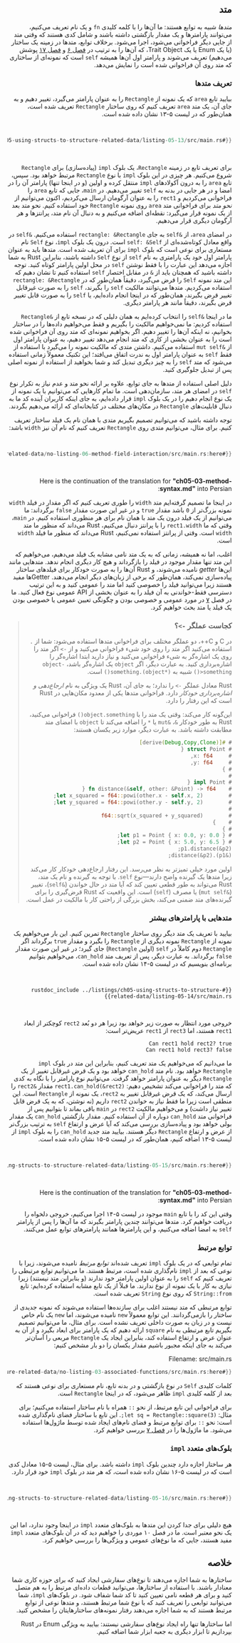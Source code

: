 <div dir="rtl">

## متد

_متدها_ شبیه به توابع هستند: ما آن‌ها را با کلمه کلیدی `fn` و یک نام تعریف می‌کنیم، می‌توانند پارامترها و یک مقدار بازگشتی داشته باشند و شامل کدی هستند که وقتی متد از جایی دیگر فراخوانی می‌شود، اجرا می‌شود. برخلاف توابع، متدها در زمینه یک ساختار (یا یک Enum یا یک Trait Object، که آن‌ها را به ترتیب در [فصل ۶][enums]<!-- ignore --> و [فصل ۱۷][trait-objects]<!-- ignore --> پوشش می‌دهیم) تعریف می‌شوند و پارامتر اول آن‌ها همیشه `self` است که نمونه‌ای از ساختاری که متد روی آن فراخوانی شده است را نمایش می‌دهد.

### تعریف متدها

بیایید تابع `area` که یک نمونه از `Rectangle` را به عنوان پارامتر می‌گیرد، تغییر دهیم و به جای آن، یک متد `area` تعریف کنیم که روی ساختار `Rectangle` تعریف شده است، همان‌طور که در لیست ۵-۱۳ نشان داده شده است.

<Listing number="5-13" file-name="src/main.rs" caption="تعریف یک متد `area` روی ساختار `Rectangle`">

```rust
{{#rustdoc_include ../listings/ch05-using-structs-to-structure-related-data/listing-05-13/src/main.rs}}
```

</Listing>

برای تعریف تابع در زمینه `Rectangle`، یک بلوک `impl` (پیاده‌سازی) برای `Rectangle` شروع می‌کنیم. هر چیزی در این بلوک `impl` با نوع `Rectangle` مرتبط خواهد بود. سپس، تابع `area` را به درون آکولادهای `impl` منتقل کرده و اولین (و در اینجا تنها) پارامتر آن را در امضا و در هر جایی در بدنه به `self` تغییر می‌دهیم. در `main`، جایی که تابع `area` را فراخوانی می‌کردیم و `rect1` را به عنوان آرگومان ارسال می‌کردیم، اکنون می‌توانیم از _نحو متد_ برای فراخوانی متد `area` روی نمونه `Rectangle` خود استفاده کنیم. نحو متد بعد از یک نمونه قرار می‌گیرد: نقطه‌ای اضافه می‌کنیم و به دنبال آن نام متد، پرانتزها و هر آرگومان دیگری قرار می‌دهیم.

در امضای `area`، از `&self` به جای `rectangle: &Rectangle` استفاده می‌کنیم. `&self` در واقع معادل کوتاه‌شده‌ای از `self: &Self` است. درون یک بلوک `impl`، نوع `Self` نام مستعاری برای نوعی است که بلوک `impl` برای آن تعریف شده است. متدها باید به عنوان پارامتر اول خود یک پارامتری به نام `self` از نوع `Self` داشته باشند، بنابراین Rust به شما اجازه می‌دهد این عبارت را با فقط نوشتن `self` در محل اولین پارامتر کوتاه کنید. توجه داشته باشید که همچنان باید از `&` در مقابل اختصار `self` استفاده کنیم تا نشان دهیم که این متد نمونه `Self` را قرض می‌گیرد، دقیقاً همان‌طور که در `rectangle: &Rectangle` استفاده می‌کردیم. متدها می‌توانند مالکیت `self` را بگیرند، `self` را به صورت غیرقابل تغییر قرض بگیرند، همان‌طور که در اینجا انجام داده‌ایم، یا `self` را به صورت قابل تغییر قرض بگیرند، دقیقاً مانند هر پارامتر دیگری.

ما در اینجا `&self` را انتخاب کرده‌ایم به همان دلیلی که در نسخه تابع از `&Rectangle` استفاده کردیم: ما نمی‌خواهیم مالکیت را بگیریم و فقط می‌خواهیم داده‌ها را در ساختار بخوانیم، نه اینکه آن‌ها را تغییر دهیم. اگر بخواهیم نمونه‌ای که متد روی آن فراخوانی شده است را به عنوان بخشی از کاری که متد انجام می‌دهد تغییر دهیم، به عنوان پارامتر اول از `&mut self` استفاده می‌کنیم. داشتن متدی که مالکیت نمونه را می‌گیرد با استفاده از فقط `self` به عنوان پارامتر اول به ندرت اتفاق می‌افتد؛ این تکنیک معمولاً زمانی استفاده می‌شود که متد `self` را به چیز دیگری تبدیل کند و شما بخواهید از استفاده از نمونه اصلی پس از تبدیل جلوگیری کنید.

دلیل اصلی استفاده از متدها به جای توابع، علاوه بر ارائه نحو متد و عدم نیاز به تکرار نوع `self` در امضای هر متد، سازمان‌دهی است. ما تمام کارهایی که می‌توانیم با یک نمونه از یک نوع انجام دهیم را در یک بلوک `impl` قرار داده‌ایم، به جای اینکه کاربران آینده کد ما به دنبال قابلیت‌های `Rectangle` در مکان‌های مختلف در کتابخانه‌ای که ارائه می‌دهیم بگردند.

توجه داشته باشید که می‌توانیم تصمیم بگیریم متدی با همان نام یک فیلد ساختار تعریف کنیم. برای مثال، می‌توانیم متدی روی `Rectangle` تعریف کنیم که نام آن نیز `width` باشد:

<Listing file-name="src/main.rs">

```rust
{{#rustdoc_include ../listings/ch05-using-structs-to-structure-related-data/no-listing-06-method-field-interaction/src/main.rs:here}}
```

</Listing>

Here is the continuation of the translation for **"ch05-03-method-syntax.md"** into Persian:

در اینجا ما تصمیم گرفته‌ایم متد `width` را طوری تعریف کنیم که اگر مقدار در فیلد `width` نمونه بزرگ‌تر از `0` باشد مقدار `true` و در غیر این صورت مقدار `false` برگرداند: ما می‌توانیم از یک فیلد درون یک متد با همان نام برای هر منظوری استفاده کنیم. در `main`، وقتی که ما `rect1.width` را با پرانتز دنبال می‌کنیم، Rust می‌داند که منظور ما متد `width` است. وقتی از پرانتز استفاده نمی‌کنیم، Rust می‌داند که منظور ما فیلد `width` است.

اغلب، اما نه همیشه، زمانی که به یک متد نامی مشابه یک فیلد می‌دهیم، می‌خواهیم که این متد تنها مقدار موجود در فیلد را بازگرداند و هیچ کار دیگری انجام ندهد. متدهایی مانند این‌ها _getter_ نامیده می‌شوند، و Rust آن‌ها را به صورت خودکار برای فیلدهای ساختار پیاده‌سازی نمی‌کند، همان‌طور که برخی از زبان‌های دیگر انجام می‌دهند. Getterها مفید هستند زیرا می‌توانید فیلد را خصوصی کنید اما متد را عمومی کنید و به این ترتیب دسترسی فقط-خواندنی به آن فیلد را به عنوان بخشی از API عمومی نوع فعال کنید. ما در فصل [۷][public]<!-- ignore --> در مورد عمومی و خصوصی بودن و چگونگی تعیین عمومی یا خصوصی بودن یک فیلد یا متد بحث خواهیم کرد.

> ### کجاست عملگر `->`؟
>
> در C و C++، دو عملگر مختلف برای فراخوانی متدها استفاده می‌شود: شما از `.` استفاده می‌کنید اگر متد را روی خود شیء فراخوانی می‌کنید و از `->` اگر متد را روی یک اشاره‌گر به شیء فراخوانی می‌کنید و نیاز دارید ابتدا اشاره‌گر را اشاره‌برداری کنید. به عبارت دیگر، اگر `object` یک اشاره‌گر باشد، `object->something()` شبیه به `(*object).something()` است.
>
> Rust معادل عملگر `->` را ندارد؛ به جای آن، Rust یک ویژگی به نام _ارجاع‌دهی و اشاره‌برداری خودکار_ دارد. فراخوانی متدها یکی از معدود مکان‌هایی در Rust است که این رفتار را دارد.
>
> این‌گونه کار می‌کند: وقتی یک متد را با `object.something()` فراخوانی می‌کنید، Rust به طور خودکار `&`، `&mut` یا `*` را اضافه می‌کند تا `object` با امضای متد مطابقت داشته باشد. به عبارت دیگر، موارد زیر یکسان هستند:
>
> <!-- CAN'T EXTRACT SEE BUG https://github.com/rust-lang/mdBook/issues/1127 -->
>
> ```rust
> # #[derive(Debug,Copy,Clone)]
> # struct Point {
> #     x: f64,
> #     y: f64,
> # }
> #
> # impl Point {
> #    fn distance(&self, other: &Point) -> f64 {
> #        let x_squared = f64::powi(other.x - self.x, 2);
> #        let y_squared = f64::powi(other.y - self.y, 2);
> #
> #        f64::sqrt(x_squared + y_squared)
> #    }
> # }
> # let p1 = Point { x: 0.0, y: 0.0 };
> # let p2 = Point { x: 5.0, y: 6.5 };
> p1.distance(&p2);
> (&p1).distance(&p2);
> ```
>
> اولین مورد خیلی تمیزتر به نظر می‌رسد. این رفتار ارجاع‌دهی خودکار کار می‌کند زیرا متدها یک گیرنده واضح دارند—نوع `self`. با توجه به گیرنده و نام یک متد، Rust می‌تواند به طور قطعی تعیین کند که آیا متد در حال خواندن (`&self`)، تغییر (`&mut self`) یا مصرف (`self`) است. این واقعیت که Rust قرض‌گیری را برای گیرنده‌های متد ضمنی می‌کند، بخش بزرگی از راحتی کار با مالکیت در عمل است.

### متدهایی با پارامترهای بیشتر

بیایید با تعریف یک متد دیگر روی ساختار `Rectangle` تمرین کنیم. این بار می‌خواهیم یک نمونه از `Rectangle` نمونه دیگری از `Rectangle` را بگیرد و مقدار `true` برگرداند اگر `Rectangle` دوم کاملاً در `self` (اولین `Rectangle`) جای گیرد؛ در غیر این صورت مقدار `false` برگرداند. به عبارت دیگر، پس از تعریف متد `can_hold`، می‌خواهیم بتوانیم برنامه‌ای بنویسیم که در لیست ۵-۱۴ نشان داده شده است.

<Listing number="5-14" file-name="src/main.rs" caption="استفاده از متد `can_hold` که هنوز نوشته نشده است">

```rust,ignore
{{#rustdoc_include ../listings/ch05-using-structs-to-structure-related-data/listing-05-14/src/main.rs}}
```

</Listing>

خروجی مورد انتظار به صورت زیر خواهد بود زیرا هر دو بُعد `rect2` کوچکتر از ابعاد `rect1` هستند، اما `rect3` از `rect1` عریض‌تر است:

```text
Can rect1 hold rect2? true
Can rect1 hold rect3? false
```

ما می‌دانیم که می‌خواهیم یک متد تعریف کنیم، بنابراین این متد در بلوک `impl Rectangle` خواهد بود. نام متد `can_hold` خواهد بود و یک قرض غیرقابل تغییر از یک `Rectangle` دیگر به عنوان پارامتر خواهد گرفت. می‌توانیم نوع پارامتر را با نگاه به کدی که متد را فراخوانی می‌کند تشخیص دهیم: `rect1.can_hold(&rect2)` مقدار `&rect2` را ارسال می‌کند، که یک قرض غیرقابل تغییر به `rect2`، یک نمونه از `Rectangle` است. این منطقی است زیرا ما فقط نیاز به خواندن `rect2` داریم (نه نوشتن، که به یک قرض قابل تغییر نیاز داشت) و می‌خواهیم مالکیت `rect2` در `main` باقی بماند تا بتوانیم پس از فراخوانی متد `can_hold` دوباره از آن استفاده کنیم. مقدار بازگشتی `can_hold` یک مقدار بولی خواهد بود و پیاده‌سازی بررسی می‌کند که آیا عرض و ارتفاع `self` به ترتیب بزرگ‌تر از عرض و ارتفاع `Rectangle` دیگر هستند. بیایید متد جدید `can_hold` را به بلوک `impl` از لیست ۵-۱۳ اضافه کنیم، همان‌طور که در لیست ۵-۱۵ نشان داده شده است.

<Listing number="5-15" file-name="src/main.rs" caption="پیاده‌سازی متد `can_hold` روی `Rectangle` که یک نمونه دیگر از `Rectangle` را به عنوان پارامتر می‌گیرد">

```rust
{{#rustdoc_include ../listings/ch05-using-structs-to-structure-related-data/listing-05-15/src/main.rs:here}}
```

</Listing>


Here is the continuation of the translation for **"ch05-03-method-syntax.md"** into Persian:

وقتی این کد را با تابع `main` موجود در لیست ۵-۱۴ اجرا می‌کنیم، خروجی دلخواه را دریافت خواهیم کرد. متدها می‌توانند چندین پارامتر بگیرند که ما آن‌ها را پس از پارامتر `self` به امضا اضافه می‌کنیم، و این پارامترها همانند پارامترهای توابع عمل می‌کنند.

### توابع مرتبط

تمام توابعی که در یک بلوک `impl` تعریف شده‌اند _توابع مرتبط_ نامیده می‌شوند، زیرا با نوعی که بعد از `impl` نام‌گذاری شده است، مرتبط هستند. ما می‌توانیم توابع مرتبطی را تعریف کنیم که `self` را به عنوان اولین پارامتر خود ندارند (و بنابراین متد نیستند) زیرا نیازی به کار با یک نمونه از نوع ندارند. ما قبلاً از یک تابع مشابه استفاده کرده‌ایم: تابع `String::from` که روی نوع `String` تعریف شده است.

توابع مرتبطی که متد نیستند اغلب برای سازنده‌ها استفاده می‌شوند که نمونه جدیدی از ساختار را بازمی‌گردانند. این توابع معمولاً `new` نامیده می‌شوند، اما `new` یک نام خاص نیست و در زبان به صورت داخلی تعریف نشده است. برای مثال، ما می‌توانیم تصمیم بگیریم تابع مرتبطی به نام `square` ارائه دهیم که یک پارامتر برای ابعاد بگیرد و از آن به عنوان عرض و ارتفاع استفاده کند، بنابراین ایجاد یک `Rectangle` مربعی را آسان‌تر می‌کند به جای اینکه مجبور باشیم مقدار یکسان را دو بار مشخص کنیم:

<span class="filename">Filename: src/main.rs</span>

```rust
{{#rustdoc_include ../listings/ch05-using-structs-to-structure-related-data/no-listing-03-associated-functions/src/main.rs:here}}
```

کلمات کلیدی `Self` در نوع بازگشتی و در بدنه تابع، نام مستعاری برای نوعی هستند که بعد از کلمه کلیدی `impl` ظاهر می‌شود، که در اینجا `Rectangle` است.

برای فراخوانی این تابع مرتبط، از نحو `::` همراه با نام ساختار استفاده می‌کنیم؛ برای مثال: `let sq = Rectangle::square(3);`. این تابع با ساختار فضای نام‌گذاری شده است: نحو `::` برای توابع مرتبط و فضای نام‌های ایجاد شده توسط ماژول‌ها استفاده می‌شود. ما ماژول‌ها را در [فصل ۷][modules]<!-- ignore --> بررسی خواهیم کرد.

### بلوک‌های متعدد `impl`

هر ساختار اجازه دارد چندین بلوک `impl` داشته باشد. برای مثال، لیست ۵-۱۵ معادل کدی است که در لیست ۵-۱۶ نشان داده شده است، که هر متد در بلوک `impl` خود قرار دارد.

<Listing number="5-16" caption="بازنویسی لیست ۵-۱۵ با استفاده از بلوک‌های متعدد `impl`">

```rust
{{#rustdoc_include ../listings/ch05-using-structs-to-structure-related-data/listing-05-16/src/main.rs:here}}
```

</Listing>

هیچ دلیلی برای جدا کردن این متدها به بلوک‌های متعدد `impl` در اینجا وجود ندارد، اما این یک نحو معتبر است. ما در فصل ۱۰ موردی را خواهیم دید که در آن بلوک‌های متعدد `impl` مفید هستند، جایی که ما نوع‌های عمومی و ویژگی‌ها را بررسی خواهیم کرد.

## خلاصه

ساختارها به شما اجازه می‌دهند تا نوع‌های سفارشی ایجاد کنید که برای حوزه کاری شما معنادار باشند. با استفاده از ساختارها، می‌توانید قطعات داده‌ای مرتبط را به هم متصل کنید و برای هر قطعه نامی تعیین کنید تا کد شما شفاف شود. در بلوک‌های `impl`، شما می‌توانید توابعی را تعریف کنید که با نوع شما مرتبط هستند، و متدها نوعی از توابع مرتبط هستند که به شما اجازه می‌دهند رفتار نمونه‌های ساختارهایتان را مشخص کنید.

اما ساختارها تنها راه ایجاد نوع‌های سفارشی نیستند: بیایید به ویژگی Enum در Rust بپردازیم تا ابزار دیگری به جعبه ابزار شما اضافه کنیم.

[enums]: ch06-00-enums.html
[trait-objects]: ch18-02-trait-objects.md
[public]: ch07-03-paths-for-referring-to-an-item-in-the-module-tree.html#exposing-paths-with-the-pub-keyword
[modules]: ch07-02-defining-modules-to-control-scope-and-privacy.html

</div>